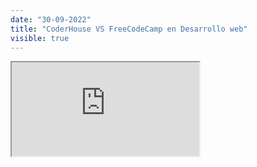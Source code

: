 ```yaml
---
date: "30-09-2022"
title: "CoderHouse VS FreeCodeCamp en Desarrollo web"
visible: true
---
```

<iframe src="https://www.youtube.com/embed/6lSS0XfP6DA" allowfullscreen></iframe>
